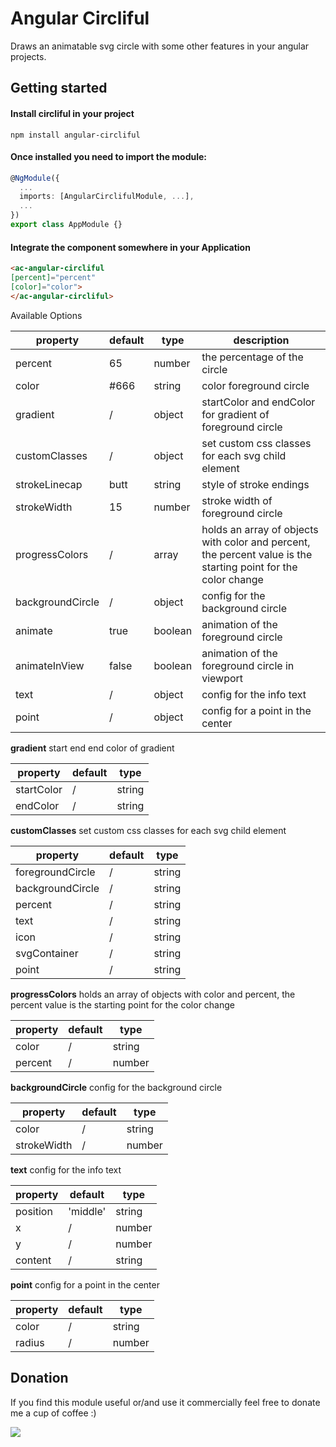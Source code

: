 # Angular Circliful 

Draws an animatable svg circle with some other features in your angular projects.

## Getting started

#### Install circliful in your project
```
npm install angular-circliful
```

#### Once installed you need to import the module:</h3>
```typescript
@NgModule({
  ...
  imports: [AngularCirclifulModule, ...],
  ...
})
export class AppModule {}
```

#### Integrate the component somewhere in your Application</h3>
```html
<ac-angular-circliful 
[percent]="percent" 
[color]="color">
</ac-angular-circliful>
```

Available Options

| property        | default           | type  | description
| ------------- |------------- | ----- | ----- |
| percent      | 65 | number | the percentage of the circle
| color      | #666 | string | color foreground circle 
| gradient      | / | object | startColor and endColor for gradient of foreground circle
| customClasses      | / | object | set custom css classes for each svg child element 
| strokeLinecap      | butt | string | style of stroke endings
| strokeWidth      | 15 | number | stroke width of foreground circle
| progressColors      | / | array | holds an array of objects with color and percent, the percent value is the starting point for the color change
| backgroundCircle      | / | object | config for the background circle 
| animate      | true | boolean | animation of the foreground circle
| animateInView      | false | boolean | animation of the foreground circle in viewport
| text      | / | object | config for the info text
| point      | / | object | config for a point in the center 

**gradient** start end end color of gradient

| property        | default           | type  
| ------------- |------------- | ----- | 
| startColor      | / | string 
| endColor      | / | string

**customClasses** set custom css classes for each svg child element

| property        | default           | type  
| ------------- |------------- | ----- | 
| foregroundCircle      | / | string 
| backgroundCircle      | / | string
| percent      | / | string 
| text      | / | string
| icon      | / | string 
| svgContainer      | / | string
| point      | / | string

**progressColors** holds an array of objects with color and percent, the percent value is the starting point for the color change

| property        | default           | type  
| ------------- |------------- | ----- | 
| color      | / | string 
| percent      | / | number 

**backgroundCircle** config for the background circle

| property        | default           | type  
| ------------- |------------- | ----- | 
| color      | / | string 
| strokeWidth      | / | number

**text** config for the info text

| property        | default           | type  
| ------------- |------------- | ----- | 
| position      | 'middle' | string 
| x      | / | number
| y      | / | number
| content      | / | string

**point** config for a point in the center

| property        | default           | type  
| ------------- |------------- | ----- | 
| color      | / | string 
| radius      | / | number







Donation
--------
If you find this module useful or/and use it commercially feel free to donate me a cup of coffee :)

[![](https://www.paypalobjects.com/en_US/i/btn/btn_donateCC_LG.gif)](https://www.paypal.com/cgi-bin/webscr?cmd=_s-xclick&hosted_button_id=D3F2MMNDHQ9KQ)
